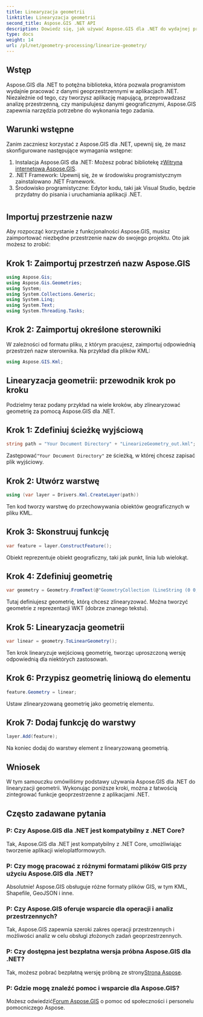```yaml
---
title: Linearyzacja geometrii
linktitle: Linearyzacja geometrii
second_title: Aspose.GIS .NET API
description: Dowiedz się, jak używać Aspose.GIS dla .NET do wydajnej pracy z danymi geoprzestrzennymi, przeprowadzania analiz przestrzennych i manipulowania danymi geograficznymi w aplikacjach .NET.
type: docs
weight: 14
url: /pl/net/geometry-processing/linearize-geometry/
---
```

## Wstęp
Aspose.GIS dla .NET to potężna biblioteka, która pozwala programistom wydajnie pracować z danymi geoprzestrzennymi w aplikacjach .NET. Niezależnie od tego, czy tworzysz aplikację mapującą, przeprowadzasz analizę przestrzenną, czy manipulujesz danymi geograficznymi, Aspose.GIS zapewnia narzędzia potrzebne do wykonania tego zadania.
## Warunki wstępne
Zanim zaczniesz korzystać z Aspose.GIS dla .NET, upewnij się, że masz skonfigurowane następujące wymagania wstępne:
1. Instalacja Aspose.GIS dla .NET: Możesz pobrać bibliotekę z[Witryna internetowa Aspose.GIS](https://releases.aspose.com/gis/net/).
2. .NET Framework: Upewnij się, że w środowisku programistycznym zainstalowano .NET Framework.
3. Środowisko programistyczne: Edytor kodu, taki jak Visual Studio, będzie przydatny do pisania i uruchamiania aplikacji .NET.
#
## Importuj przestrzenie nazw
Aby rozpocząć korzystanie z funkcjonalności Aspose.GIS, musisz zaimportować niezbędne przestrzenie nazw do swojego projektu. Oto jak możesz to zrobić:
## Krok 1: Zaimportuj przestrzeń nazw Aspose.GIS
```csharp
using Aspose.Gis;
using Aspose.Gis.Geometries;
using System;
using System.Collections.Generic;
using System.Linq;
using System.Text;
using System.Threading.Tasks;
```
## Krok 2: Zaimportuj określone sterowniki
W zależności od formatu pliku, z którym pracujesz, zaimportuj odpowiednią przestrzeń nazw sterownika. Na przykład dla plików KML:
```csharp
using Aspose.GIS.Kml;
```
## Linearyzacja geometrii: przewodnik krok po kroku
Podzielmy teraz podany przykład na wiele kroków, aby zlinearyzować geometrię za pomocą Aspose.GIS dla .NET.
## Krok 1: Zdefiniuj ścieżkę wyjściową
```csharp
string path = "Your Document Directory" + "LinearizeGeometry_out.kml";
```
 Zastępować`"Your Document Directory"` ze ścieżką, w której chcesz zapisać plik wyjściowy.
## Krok 2: Utwórz warstwę
```csharp
using (var layer = Drivers.Kml.CreateLayer(path))
```
Ten kod tworzy warstwę do przechowywania obiektów geograficznych w pliku KML.
## Krok 3: Skonstruuj funkcję
```csharp
var feature = layer.ConstructFeature();
```
Obiekt reprezentuje obiekt geograficzny, taki jak punkt, linia lub wielokąt.
## Krok 4: Zdefiniuj geometrię
```csharp
var geometry = Geometry.FromText(@"GeometryCollection (LineString (0 0, 1 1, 2 0),CompoundCurve ((4 0, 5 1), CircularString (5 1, 6 2, 7 1)))");
```
Tutaj definiujesz geometrię, którą chcesz zlinearyzować. Można tworzyć geometrie z reprezentacji WKT (dobrze znanego tekstu).
## Krok 5: Linearyzacja geometrii
```csharp
var linear = geometry.ToLinearGeometry();
```
Ten krok linearyzuje wejściową geometrię, tworząc uproszczoną wersję odpowiednią dla niektórych zastosowań.
## Krok 6: Przypisz geometrię liniową do elementu
```csharp
feature.Geometry = linear;
```
Ustaw zlinearyzowaną geometrię jako geometrię elementu.
## Krok 7: Dodaj funkcję do warstwy
```csharp
layer.Add(feature);
```
Na koniec dodaj do warstwy element z linearyzowaną geometrią.

## Wniosek
W tym samouczku omówiliśmy podstawy używania Aspose.GIS dla .NET do linearyzacji geometrii. Wykonując poniższe kroki, można z łatwością zintegrować funkcje geoprzestrzenne z aplikacjami .NET.
## Często zadawane pytania
### P: Czy Aspose.GIS dla .NET jest kompatybilny z .NET Core?
Tak, Aspose.GIS dla .NET jest kompatybilny z .NET Core, umożliwiając tworzenie aplikacji wieloplatformowych.
### P: Czy mogę pracować z różnymi formatami plików GIS przy użyciu Aspose.GIS dla .NET?
Absolutnie! Aspose.GIS obsługuje różne formaty plików GIS, w tym KML, Shapefile, GeoJSON i inne.
### P: Czy Aspose.GIS oferuje wsparcie dla operacji i analiz przestrzennych?
Tak, Aspose.GIS zapewnia szeroki zakres operacji przestrzennych i możliwości analiz w celu obsługi złożonych zadań geoprzestrzennych.
### P: Czy dostępna jest bezpłatna wersja próbna Aspose.GIS dla .NET?
 Tak, możesz pobrać bezpłatną wersję próbną ze strony[Strona Aspose](https://releases.aspose.com/).
### P: Gdzie mogę znaleźć pomoc i wsparcie dla Aspose.GIS?
 Możesz odwiedzić[Forum Aspose.GIS](https://forum.aspose.com/c/gis/33) o pomoc od społeczności i personelu pomocniczego Aspose.